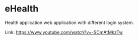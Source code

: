 # eHealth

Health application  web application with different login system. 

Link: https://www.youtube.com/watch?v=-SCmAtMkzTw
